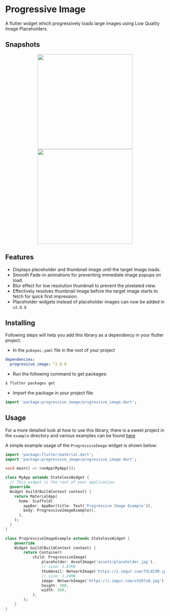 # Progressive Image

A flutter widget which progressively loads large images using Low Quality Image Placeholders.

## Snapshots

<p align="middle">
  <img src="https://i.imgur.com/hKbYIQ6.gif" width="300" alt="" />
  <img src="https://i.imgur.com/sr7N8zi.gif" width="300" alt="" />
</p>

## Features

- Displays placeholder and thumbnail image until the target Image loads.
- Smooth Fade-in animations for preventing immediate image popups on load.
- Blur effect for low resolution thumbnail to prevent the pixelated view.
- Effectively resolves thumbnail image before the target image starts to fetch for quick first impression.
- Placeholder widgets instead of placeholder images can now be added in `v2.0.0`

## Installing

Following steps will help you add this library as a dependency in your flutter project.

- In the `pubspec.yaml` file in the root of your project

```yaml
dependencies:
  progressive_image: ^2.0.0
```

- Run the following command to get packages:

```bash
$ flutter packages get
```

- Import the package in your project file:

```dart
import 'package:progressive_image/progressive_image.dart';
```

## Usage

For a more detailed look at how to use this library, there is a sweet project in the `example` directory and various examples can be found [here](example/README.md)

A simple example usage of the `ProgressiveImage` widget is shown below:

```dart
import 'package:flutter/material.dart';
import 'package:progressive_image/progressive_image.dart';

void main() => runApp(MyApp());

class MyApp extends StatelessWidget {
  // This widget is the root of your application.
  @override
  Widget build(BuildContext context) {
    return MaterialApp(
      home: Scaffold(
        appBar: AppBar(title: Text('Progressive Image Example')),
        body: ProgressiveImageExample(),
      ),
    );
  }
}

class ProgressiveImageExample extends StatelessWidget {
    @override
    Widget build(BuildContext context) {
        return Container(
            child: ProgressiveImage(
                placeholder: AssetImage('assets/placeholder.jpg'),
                // size: 1.87KB
                thumbnail: NetworkImage('https://i.imgur.com/7XL923M.jpg'),
                // size: 1.29MB
                image: NetworkImage('https://i.imgur.com/xVS07vQ.jpg'),
                height: 300,
                width: 500,
            ),
        );
    }
}

```
